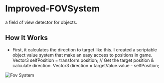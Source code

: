 # Improved-FOVSystem
 a field of view detector for objects.
 
 ## How It Works
 
 - First, it calculates the direction to target like this. I created a scriptable object value system that make an easy access to positions in game.
        Vector3 selfPosition = transform.position;
        // Get the target position & calculate direction.
        Vector3 direction = targetValue.value - selfPosition;
 
 ![Fov System](https://media1.giphy.com/media/VtjMuIIMlHL93VbbXI/giphy.gif?cid=790b761125884bf5c532142d8d2c95b88fd909f7f4369242&rid=giphy.gif&ct=g)
